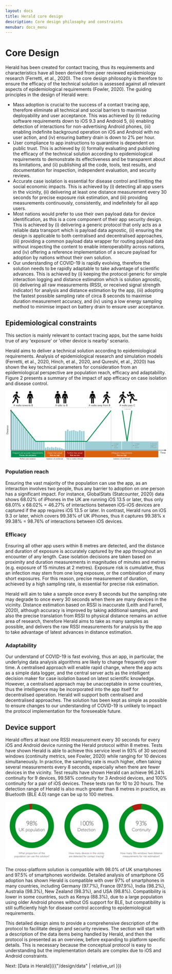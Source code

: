 ```yaml
---
layout: docs
title: Herald core design
description: Core design philosophy and constraints
menubar: docs_menu
---
```


# Core Design

Herald has been created for contact tracing, thus its requirements and characteristics have all been derived from peer reviewed epidemiology research (Ferretti, et al., 2020). The core design philosophy is therefore to ensure the efficacy of the technical solution is assessed against all relevant aspects of epidemiological requirements (Fowler, 2020). The guiding principles in the design of Herald were:

- Mass adoption is crucial to the success of a contact tracing app, therefore eliminate all technical and social barriers to maximise deployability and user acceptance. This was achieved by (i) reducing software requirements down to iOS 9.3 and Android 5, (ii) enabling detection of interactions for non-advertising Android phones, (iii) enabling indefinite background operation on iOS and Android with no user action, and (iv) ensuring battery drain is down to 2% per hour.
- User compliance to app instructions to quarantine is dependent on public trust. This is achieved by (i) formally evaluating and publishing the efficacy of the technical solution according to epidemiological requirements to demonstrate its effectiveness and be transparent about its limitations, and (ii) publishing all the code, tools, test results, and documentation for inspection, independent evaluation, and security reviews.
- Accurate case isolation is essential for disease control and limiting the social economic impacts. This is achieved by (i) detecting all app users in the vicinity, (ii) delivering at least one distance measurement every 30 seconds for precise exposure risk estimation, and (iii) providing measurements continuously, consistently, and indefinitely for all app users.
- Most nations would prefer to use their own payload data for device identification, as this is a core component of their app security design. This is achieved by (i) delivering a generic protocol that only acts as a reliable data transport which is payload data agnostic, (ii) ensuring the design is applicable to both centralised and decentralised approaches, (iii) providing a common payload data wrapper for routing payload data without inspecting the content to enable interoperability across nations, and (iv) offering a reference implementation of a secure payload for adoption by nations without their own solution.
- Our understanding of COVID-19 is rapidly evolving, therefore the solution needs to be rapidly adaptable to take advantage of scientific advances. This is achieved by (i) keeping the protocol generic for simple interaction logging and distance estimation which is solution agnostic, (ii) delivering all raw measurements (RSSI, or received signal strength indicator) for analysis and distance estimation by the app, (iii) adopting the fastest possible sampling rate of circa 8 seconds to maximise duration measurement accuracy, and (iv) using a low energy sampling method to minimise impact on battery drain to ensure user acceptance.

## Epidemiological constraints

This section is mainly relevant to contact tracing apps, but the same holds true of any 'exposure' or 'other device is nearby' scenario.

Herald aims to deliver a technical solution according to epidemiological requirements. Analysis of epidemiological research and simulation models (Ferretti, et al., 2020, Hinch, et al., 2020, and Qureshi, et al., 2020) has shown the key technical parameters for consideration from an epidemiological perspective are population reach, efficacy and adaptability. Figure 2 presents a summary of the impact of app efficacy on case isolation and disease control.

![Figure 2. Benefits of Herald](../images/EstimationBenefits.png)

### Population reach

Ensuring the vast majority of the population can use the app, as an interaction involves two people, thus any barrier to adoption on one person has a significant impact. For instance, GlobalStats (Statcounter, 2020) data shows 68.02% of iPhones in the UK are running iOS 13.5 or later, thus only 68.01% x 68.02% = 46.27% of interactions between iOS-iOS devices are captured if the app requires iOS 13.5 or later. In contrast, Herald runs on iOS 9.3 or later, which covers 99.38% of UK iPhones, thus it captures 99.38% x 99.38% = 98.76% of interactions between iOS devices.

### Efficacy
Ensuring all other app users within 8 metres are detected, and the distance and duration of exposure is accurately captured by the app throughout an encounter of any length. Case isolation decisions are taken based on proximity and duration measurements in magnitudes of minutes and metres (e.g. exposure of 15 minutes at 2 metres). Exposure risk is cumulative, thus an
infection may stem from one long exposure, or the combination of many short exposures. For this reason, precise measurement of duration, achieved by a high sampling rate, is essential for precise risk estimation. 

Herald will aim to take a sample once every 8 seconds but the sampling rate may degrade to once every 30 seconds when there are many devices in the vicinity. Distance estimation based on RSSI is inaccurate (Leith and Farrell, 2020), although accuracy is improved by taking additional samples, and also the precise translation from RSSI to physical distance remains an active area of research, therefore Herald aims to take as many samples as possible, and delivers the raw RSSI measurements for analysis by the app to take advantage of latest advances in distance estimation.

### Adaptability
Our understand of COVID-19 is fast evolving, thus an app, in particular, the underlying data analysis algorithms are likely to change frequently over time. A centralised approach will enable rapid change, where the app acts as a simple data logger, and the central server acts as the intelligent decision maker for case isolation based on latest scientific knowledge. However, a centralised approach may be unacceptable in some countries, thus the intelligence may be incorporated into the app itself for decentralised operation. Herald will support both centralised and decentralised approaches. The solution has been kept as simple as possible to ensure changes to our understanding of COVID-19 is unlikely to impact the protocol implementation for the foreseeable future.

## Device support

Herald offers at least one RSSI measurement every 30 seconds for every iOS and Android device running the Herald protocol within 8 metres. Tests have shown Herald is able to achieve this service level in 93% of 30 second windows (continuity metrics, see Fowler, 2020) while ranging for 10 devices simultaneously. In practice, the sampling rate is much higher, often taking several measurements every 8 seconds, especially when there are fewer devices in the vicinity. Test results have shown Herald can achieve 96.24% continuity for 9 devices, 99.58% continuity for 3 Android devices, and 100% continuity for a pair of iOS devices. These tests ran for 10 to 20 hours. The detection range of Herald is also much greater than 8 metres in practice, as Bluetooth (BLE 4.0) range can be up to 100 metres.

![Figure 3. Key features](../images/KeyFeatures.png)

The cross-platform solution is compatible with 98.0% of UK smartphones and 97.5% of smartphones worldwide. Detailed analysis of smartphone OS adoption has shown Herald is compatible with over 97% of smartphones in many countries, including Germany (97.7%), France
(97.9%), India (98.2%), Australia (98.3%), New Zealand (98.3%), and USA (98.8%). Compatibility is lower in some countries, such as Kenya (88.3%), due to a large population using older Android phones without OS support for BLE, but compatibility is still sufficiently high for disease control according to epidemiological requirements.

This detailed design aims to provide a comprehensive description of the protocol to facilitate design and security reviews. The section will start with a description of the data items being handled by Herald, and then the protocol is presented as an overview, before expanding to platform specific details. This is necessary because the conceptual protocol is easy to understanding but the implementation details are complex due to iOS and Android constraints.



Next: [Data in Herald]({{"/design/data" | relative_url }})
